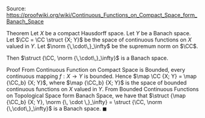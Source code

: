 # 

Source: https://proofwiki.org/wiki/Continuous_Functions_on_Compact_Space_form_Banach_Space

Theorem
Let $X$ be a compact Hausdorff space.
Let $Y$ be a Banach space.
Let $\CC = \CC \struct {X; Y}$ be the space of continuous functions on $X$ valued in $Y$. 
Let $\norm {\,\cdot\,}_\infty$ be the supremum norm on $\CC$.

Then $\struct {\CC, \norm {\,\cdot\,}_\infty}$ is a Banach space.


Proof
From Continuous Function on Compact Space is Bounded, every continuous mapping $f : X \to Y$ is bounded.
Hence $\map \CC {X; Y} = \map {\CC_b} {X; Y}$, where $\map {\CC_b} {X; Y}$ is the space of bounded continuous functions on $X$ valued in $Y$.
From Bounded Continuous Functions on Topological Space form Banach Space, we have that $\struct {\map {\CC_b} {X; Y}, \norm {\, \cdot \,}_\infty} = \struct {\CC, \norm {\,\cdot\,}_\infty}$ is a Banach space.
$\blacksquare$





